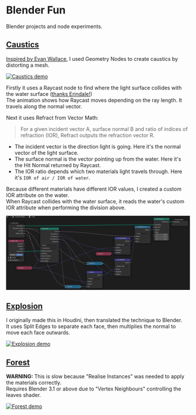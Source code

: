 # Blender Fun
Blender projects and node experiments.

## [Caustics](caustics.blend)
[Inspired by Evan Wallace](https://medium.com/@evanwallace/rendering-realtime-caustics-in-webgl-2a99a29a0b2c), I used Geometry Nodes to create caustics by distorting a mesh.

[<img src="images/causticanim.gif?raw=true" width="480" alt="Caustics demo">](caustics.blend)

Firstly it uses a Raycast node to find where the light surface collides with the water surface ([thanks Erindale!](https://www.youtube.com/watch?v=ZCCQXoJoIK4))
<br>
The animation shows how Raycast moves depending on the ray length. It travels along the normal vector.

Next it uses Refract from Vector Math:

> For a given incident vector A, surface normal B and ratio of indices of refraction (IOR), Refract outputs the refraction vector R.

- The incident vector is the direction light is going. Here it's the normal vector of the light surface.
- The surface normal is the vector pointing up from the water. Here it's the Hit Normal returned by Raycast.
- The IOR ratio depends which two materials light travels through. Here it's `IOR of air / IOR of water`.

Because different materials have different IOR values, I created a custom IOR attribute on the water.
<br>
When Raycast collides with the water surface, it reads the water's custom IOR attribute when performing the division above.

<img src="images/causticnodes.png?raw=true" alt="Caustics nodes">

## [Explosion](explosion.blend)

I originally made this in Houdini, then translated the technique to Blender.
<br>
It uses Split Edges to separate each face, then multiplies the normal to move each face outwards.

[<img src="images/explosionanim.gif?raw=true" width="480" alt="Explosion demo">](explosion.blend)

## [Forest](forest.blend)

**WARNING:** This is slow because "Realise Instances" was needed to apply the materials correctly.
<br>
Requires Blender 3.1 or above due to "Vertex Neighbours" controlling the leaves shader.

[<img src="images/forestanim.gif?raw=true" width="720" alt="Forest demo">](forest.blend)
